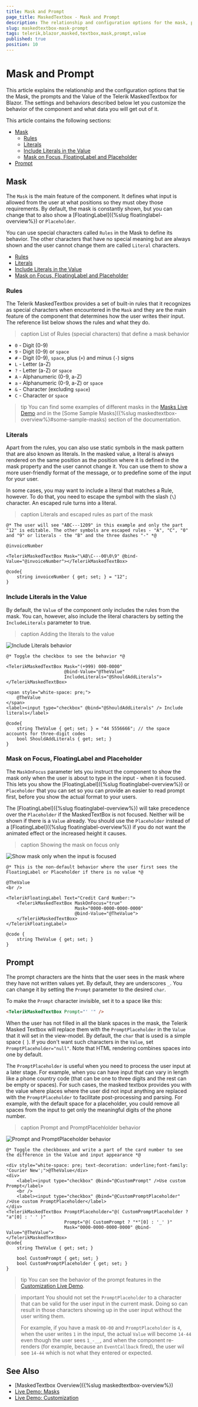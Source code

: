 ```yaml
---
title: Mask and Prompt
page_title: MaskedTextbox - Mask and Prompt
description: The relationship and configuration options for the mask, prompt and value in the Masked Textbox for Blazor.
slug: maskedtextbox-mask-prompt
tags: telerik,blazor,masked,textbox,mask,prompt,value
published: true
position: 10
---
```


# Mask and Prompt

This article explains the relationship and the configuration options that tie the Mask, the prompts and the Value of the Telerik MaskedTextbox for Blazor. The settings and behaviors described below let you customize the behavior of the component and what data you will get out of it.

This article contains the following sections:

* [Mask](#mask)
	* [Rules](#rules)
	* [Literals](#literals)
	* [Include Literals in the Value](#include-literals-in-the-value)
	* [Mask on Focus, FloatingLabel and Placeholder](#mask-on-focus-floatinglabel-and-placeholder)
* [Prompt](#prompt)

## Mask

The `Mask` is the main feature of the component. It defines what input is allowed from the user at what positions so they must obey those requirements. By default, the mask is constantly shown, but you can change that to also show a [FloatingLabel]({%slug floatinglabel-overview%}) or `Placeholder`.

You can use special characters called `Rules` in the Mask to define its behavior. The other characters that have no special meaning but are always shown and the user cannot change them are called `Literal` characters.

* [Rules](#rules)
* [Literals](#literals)
* [Include Literals in the Value](#include-literals-in-the-value)
* [Mask on Focus, FloatingLabel and Placeholder](#mask-on-focus-floatinglabel-and-placeholder)

### Rules

The Telerik MaskedTextbox provides a set of built-in rules that it recognizes as special characters when encountered in the `Mask` and they are the main feature of the component that determines how the user writes their input. The reference list below shows the rules and what they do.

>caption List of Rules (special characters) that define a mask behavior

- `0` - Digit (0-9)
- `9` - Digit (0-9) or `space`
- `#` - Digit (0-9), `space`, plus (`+`) and minus (`-`) signs
- `L` - Letter (a-Z)
- `?` - Letter (a-Z) or `space`
- `A` - Alphanumeric (0-9, a-Z)
- `a` - Alphanumeric (0-9, a-Z) or `space`
- `&` - Character (excluding `space`)
- `C` - Character or `space`

>tip You can find some examples of different masks in the [Masks Live Demo](https://demos.telerik.com/blazor-ui/maskedtextbox/masks) and in the [Some Sample Masks]({%slug maskedtextbox-overview%}#some-sample-masks) section of the documentation.

### Literals

Apart from the rules, you can also use static symbols in the mask pattern that are also known as literals. In the masked value, a literal is always rendered on the same position as the position where it is defined in the mask property and the user cannot change it. You can use them to show a more user-friendly format of the message, or to predefine some of the input for your user.

In some cases, you may want to include a literal that matches a Rule, however. To do that, you need to escape the symbol with the slash (`\`) character. An escaped rule turns into a literal.

>caption Literals and escaped rules as part of the mask

````CSHTML
@* The user will see "ABC---1209" in this example and only the part "12" is editable. The other symbols are escaped rules - "A", "C", "0" and "9" or literals - the "B" and the three dashes "-" *@

@invoiceNumber

<TelerikMaskedTextBox Mask="\AB\C---00\0\9" @bind-Value="@invoiceNumber"></TelerikMaskedTextBox>

@code{
    string invoiceNumber { get; set; } = "12";
}
````

### Include Literals in the Value

By default, the `Value` of the component only includes the rules from the mask. You can, however, also include the literal characters by setting the `IncludeLiterals` parameter to true.

>caption Adding the literals to the value

![Include Literals behavior](images/include-literals.gif)

````CSHTML
@* Toggle the checkbox to see the behavior *@

<TelerikMaskedTextBox Mask="(+999) 000-0000"
                      @bind-Value="@TheValue"
                      IncludeLiterals="@ShouldAddLiterals">
</TelerikMaskedTextBox>

<span style="white-space: pre;">
    @TheValue
</span>
<label><input type="checkbox" @bind="@ShouldAddLiterals" /> Include literals</label>

@code{
    string TheValue { get; set; } = "44 5556666"; // the space accounts for three-digit codes
    bool ShouldAddLiterals { get; set; }
}
````

### Mask on Focus, FloatingLabel and Placeholder

The `MaskOnFocus` parameter lets you instruct the component to show the mask only when the user is about to type in the input - when it is focused. This lets you show the [FloatingLabel]({%slug floatinglabel-overview%}) or `Placeholder` that you can set so you can provide an easier to read prompt first, before you show the actual format to your users.

The [FloatingLabel]({%slug floatinglabel-overview%}) will take precedence over the `Placeholder` if the MaskedTextBox is not focused. Neither will be shown if there is a `Value` already. You should use the `Placeholder` instead of a [FloatingLabel]({%slug floatinglabel-overview%}) if you do not want the animated effect or the increased height it causes.

>caption Showing the mask on focus only

![Show mask only when the input is focused](images/show-mask-on-focus-only.gif)

````CSHTML
@* This is the non-default behavior where the user first sees the FloatingLabel or Placeholder if there is no value *@

@TheValue
<br />

<TelerikFloatingLabel Text="Credit Card Number:">
    <TelerikMaskedTextBox MaskOnFocus="true"
                          Mask="0000-0000-0000-0000" 
                          @bind-Value="@TheValue">
    </TelerikMaskedTextBox>
</TelerikFloatingLabel>

@code {
    string TheValue { get; set; }
}
````


## Prompt

The prompt characters are the hints that the user sees in the mask where they have not written values yet. By default, they are underscores `_`. You can change it by setting the `Prompt` parameter to the desired `char`.

To make the `Prompt` character invisible, set it to a space like this:

<div class="skip-repl"></div>

````HTML
<TelerikMaskedTextBox Prompt="' '" />
````

When the user has not filled in all the blank spaces in the mask, the Telerik Masked Textbox will replace them with the `PromptPlaceholder` in the `Value` that it will set in the view-model. By default, the `char` that is used is a simple space (` `). If you don't want such characters in the `Value`, set `PromptPlaceholder="null"`. Note that HTML rendering combines spaces into one by default.

The `PromptPlaceholder` is useful when you need to process the user input at a later stage. For example, when you can have input that can vary in length like a phone country code (that can be one to three digits and the rest can be empty or spaces). For such cases, the masked textbox provides you with the value where places where the user did not input anything are replaced with the `PromptPlaceholder` to facilitate post-processing and parsing. For example, with the default space for a placeholder, you could remove all spaces from the input to get only the meaningful digits of the phone number.

>caption Prompt and PromptPlacehlolder behavior

![Prompt and PromptPlaceholder behavior](images/custom-promt-and-promptplaceholder.gif)

````CSHTML
@* Toggle the checkboxex and write a part of the card number to see the difference in the Value and input appearance *@

<div style="white-space: pre; text-decoration: underline;font-family: 'Courier New';">@TheValue</div>
<div>
    <label><input type="checkbox" @bind="@CustomPrompt" />Use custom Prompt</label>
    <br />
    <label><input type="checkbox" @bind="@CustomPromptPlaceholder" />Use custom PromptPlaceholder</label>
</div>
<TelerikMaskedTextBox PromptPlaceholder="@( CustomPromptPlaceholder ? "a"[0] : ' ' )"
                      Prompt="@( CustomPrompt ? "*"[0] : '_' )"
                      Mask="0000-0000-0000-0000" @bind-Value="@TheValue">
</TelerikMaskedTextBox>
@code{
    string TheValue { get; set; } 

    bool CustomPrompt { get; set; }
    bool CustomPromptPlaceholder { get; set; }
}
````

>tip You can see the behavior of the prompt features in the [Customization Live Demo](https://demos.telerik.com/blazor-ui/maskedtextbox/customization).

>important You should not set the `PromptPlaceholder` to a character that can be valid for the user input in the current mask. Doing so can result in those characters showing up in the user input without the user writing them.
>
>For example, if you have a mask `00-00` and `PromptPlaceholder` is `4`, when the user writes `1` in the input, the actual `Value` will become `14-44` even though the user sees `1_-__`, and when the component re-renders (for example, because an `EventCallback` fired), the user wil see `14-44` which is not what they entered or expected.

## See Also

* [MaskedTextbox Overview]({%slug maskedtextbox-overview%})
* [Live Demo: Masks](https://demos.telerik.com/blazor-ui/maskedtextbox/masks)
* [Live Demo: Customization](https://demos.telerik.com/blazor-ui/maskedtextbox/customization)
